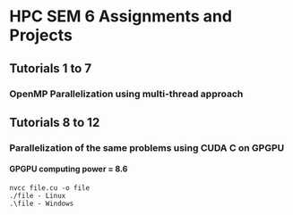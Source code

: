 # HPC SEM 6 Assignments and Projects

## Tutorials 1 to 7
### OpenMP Parallelization using multi-thread approach

## Tutorials 8 to 12
### Parallelization of the same problems using CUDA C on GPGPU
#### GPGPU computing power = 8.6
```
nvcc file.cu -o file
./file - Linux
.\file - Windows
```

